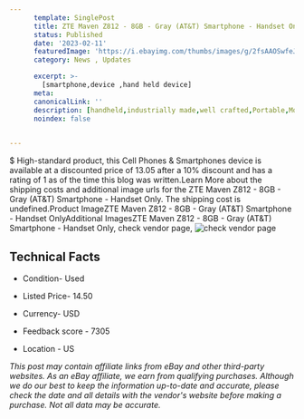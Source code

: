 ```yaml
---
      template: SinglePost
      title: ZTE Maven Z812 - 8GB - Gray (AT&T) Smartphone - Handset Only
      status: Published
      date: '2023-02-11'
      featuredImage: 'https://i.ebayimg.com/thumbs/images/g/2fsAAOSwfeJgLBi7/s-l225.jpg'
      category: News , Updates

      excerpt: >-
        [smartphone,device ,hand held device]
      meta:
      canonicalLink: ''
      description: [handheld,industrially made,well crafted,Portable,Mobile,Compact,Convenient,Lightweight,Maneuverable,Man-portable,Miniature,Carriable,Hand-held,Light,Holdable,Transportable,Mobile device,Pocket-sized,On-the-go,Wireless,Cordless,Compact size,Convenient size, smartphone,device ,hand held device]
      noindex: false

        
---
```

$
    High-standard product, this Cell Phones & Smartphones device is available at a discounted price of 13.05 after a 10% discount and has a rating of 1 as of the time this blog was written.Learn More about the shipping costs and additional image urls for the ZTE Maven Z812 - 8GB - Gray (AT&T) Smartphone - Handset Only. The shipping cost is undefined.Product ImageZTE Maven Z812 - 8GB - Gray (AT&T) Smartphone - Handset OnlyAdditional ImagesZTE Maven Z812 - 8GB - Gray (AT&T) Smartphone - Handset Only, check vendor page, ![check vendor page](https://origin-galleryplus.ebayimg.com/ws/web/133666839384_2_0_1/225x225.jpg,https://origin-galleryplus.ebayimg.com/ws/web/133666839384_3_0_1/225x225.jpg,https://origin-galleryplus.ebayimg.com/ws/web/133666839384_4_0_1/225x225.jpg,https://origin-galleryplus.ebayimg.com/ws/web/133666839384_5_0_1/225x225.jpg,https://origin-galleryplus.ebayimg.com/ws/web/133666839384_6_0_1/225x225.jpg,https://origin-galleryplus.ebayimg.com/ws/web/133666839384_7_0_1/225x225.jpg)
    
    

 ## Technical Facts 



     
      

 - Condition- Used 


      

 - Listed Price- 14.50 


      

 - Currency- USD 


      

 - Feedback score - 7305 


      

 - Location - US 


      
      

 *_This post may contain affiliate links from eBay and other third-party websites. As an eBay affiliate, we earn from qualifying purchases. Although we do our best to keep the information up-to-date and accurate, please check the date and all details with the vendor's website before making a purchase. Not all data may be accurate._*



    
    
    
    
    